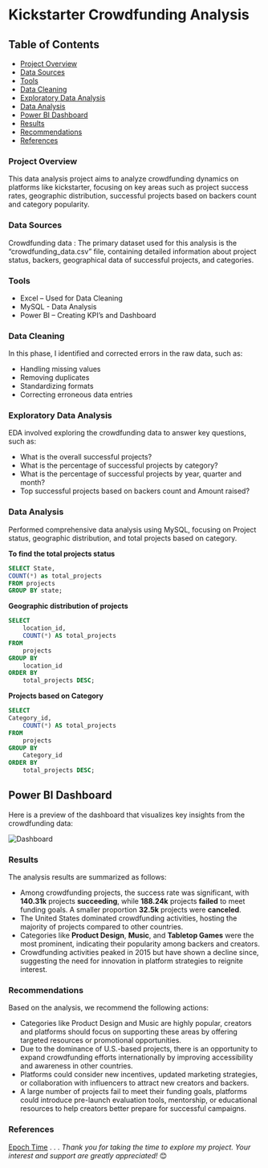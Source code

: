 # Kickstarter Crowdfunding Analysis

## Table of Contents

- [Project Overview](#project-overview)
- [Data Sources](#data-sources)
- [Tools](#tools)
- [Data Cleaning](#data-cleaning)
- [Exploratory Data Analysis](#exploratory-data-analysis)
- [Data Analysis](#data-analysis)
- [Power BI Dashboard](#power-bi-dashboard)
- [Results](#results)
- [Recommendations](#recommendations)
- [References](#references)
  
### Project Overview

This data analysis project aims to analyze crowdfunding dynamics on platforms like kickstarter, focusing on key areas such as project success rates, geographic distribution, successful projects based on backers count and category popularity.

### Data Sources

Crowdfunding data : The primary dataset used for this analysis is the “crowdfunding_data.csv” file, containing detailed information about project status, backers, geographical data of successful projects, and categories.

### Tools

- Excel – Used for Data Cleaning 
- MySQL -  Data Analysis
- Power BI – Creating KPI’s and Dashboard

### Data Cleaning

In this phase, I identified and corrected errors in the raw data, such as:
- Handling missing values
- Removing duplicates
- Standardizing formats
- Correcting erroneous data entries

### Exploratory Data Analysis

EDA involved exploring the crowdfunding data to answer key questions, such as:
-	What is the overall successful projects?
-	What is the percentage of successful projects by category?
-	What is the percentage of successful projects by year, quarter and month?
-	Top successful projects based on backers count and Amount raised?

### Data Analysis

Performed comprehensive data analysis using MySQL, focusing on Project status, geographic distribution, and total projects based on category.

**To find the total projects status**

```sql
SELECT State,
COUNT(*) as total_projects
FROM projects 
GROUP BY state;
```

**Geographic distribution of projects**

```sql
SELECT 
    location_id, 
    COUNT(*) AS total_projects
FROM 
    projects
GROUP BY 
    location_id
ORDER BY 
    total_projects DESC;
```

**Projects based on Category**

```sql
SELECT
Category_id, 
    COUNT(*) AS total_projects
FROM 
    projects
GROUP BY 
    Category_id
ORDER BY 
    total_projects DESC;
```

## Power BI Dashboard

Here is a preview of the dashboard that visualizes key insights from the crowdfunding data:

![Dashboard]()

### Results

The analysis results are summarized as follows:
-	Among crowdfunding projects, the success rate was significant, with **140.31k** projects **succeeding**, while **188.24k** projects **failed** to meet funding goals. A smaller proportion **32.5k** projects were **canceled**.
-	The United States dominated crowdfunding activities, hosting the majority of projects compared to other countries.
-	Categories like **Product Design**, **Music**, and **Tabletop Games** were the most prominent, indicating their popularity among backers and creators.
-	Crowdfunding activities peaked in 2015 but have shown a decline since, suggesting the need for innovation in platform strategies to reignite interest.

### Recommendations

Based on the analysis, we recommend the following actions:
-	Categories like Product Design and Music are highly popular, creators and platforms should focus on supporting these areas by offering targeted resources or promotional opportunities.
-	Due to the dominance of U.S.-based projects, there is an opportunity to expand crowdfunding efforts internationally by improving accessibility and awareness in other countries.
-	Platforms could consider new incentives, updated marketing strategies, or collaboration with influencers to attract new creators and backers.
-	A large number of projects fail to meet their funding goals, platforms could introduce pre-launch evaluation tools, mentorship, or educational resources to help creators better prepare for successful campaigns.

### References

[Epoch Time](https://www.epochconverter.com/)
.
.
.
*Thank you for taking the time to explore my project. Your interest and support are greatly appreciated!* 😊




